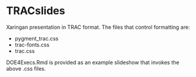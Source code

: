 # TRACslides

Xaringan presentation in TRAC format. The files that control formatting are:

- pygment_trac.css
- trac-fonts.css
- trac.css

DOE4Execs.Rmd is provided as an example slideshow that invokes the above .css files.